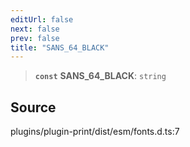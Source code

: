 ```yaml
---
editUrl: false
next: false
prev: false
title: "SANS_64_BLACK"
---
```


> **`const`** **SANS\_64\_BLACK**: `string`

## Source

plugins/plugin-print/dist/esm/fonts.d.ts:7
